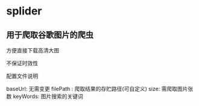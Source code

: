 # splider

## 用于爬取谷歌图片的爬虫
方便直接下载高清大图

不保证时效性

配置文件说明

baseUrl: 无需变更
filePath : 爬取结果的存贮路径(可自定义)
size: 需爬取图片张数
keyWords: 图片搜索的关键词
